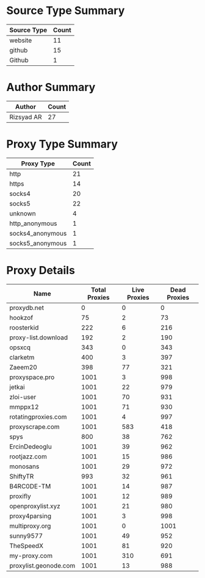 # Source Type Summary

| Source Type | Count |
|-------------|-------|
| website | 11 |
| github | 15 |
| Github | 1 |


# Author Summary

| Author | Count |
|--------|-------|
| Rizsyad AR | 27 |


# Proxy Type Summary

| Proxy Type | Count |
|------------|-------|
| http | 21 |
| https | 14 |
| socks4 | 20 |
| socks5 | 22 |
| unknown | 4 |
| http_anonymous | 1 |
| socks4_anonymous | 1 |
| socks5_anonymous | 1 |


# Proxy Details

| Name | Total Proxies | Live Proxies | Dead Proxies |
|------|---------------|--------------|---------------|
| proxydb.net | 0 | 0 | 0 |
| hookzof | 75 | 2 | 73 |
| roosterkid | 222 | 6 | 216 |
| proxy-list.download | 192 | 2 | 190 |
| opsxcq | 343 | 0 | 343 |
| clarketm | 400 | 3 | 397 |
| Zaeem20 | 398 | 77 | 321 |
| proxyspace.pro | 1001 | 3 | 998 |
| jetkai | 1001 | 22 | 979 |
| zloi-user | 1001 | 70 | 931 |
| mmppx12 | 1001 | 71 | 930 |
| rotatingproxies.com | 1001 | 4 | 997 |
| proxyscrape.com | 1001 | 583 | 418 |
| spys | 800 | 38 | 762 |
| ErcinDedeoglu | 1001 | 39 | 962 |
| rootjazz.com | 1001 | 15 | 986 |
| monosans | 1001 | 29 | 972 |
| ShiftyTR | 993 | 32 | 961 |
| B4RC0DE-TM | 1001 | 14 | 987 |
| proxifly | 1001 | 12 | 989 |
| openproxylist.xyz | 1001 | 21 | 980 |
| proxy4parsing | 1001 | 3 | 998 |
| multiproxy.org | 1001 | 0 | 1001 |
| sunny9577 | 1001 | 49 | 952 |
| TheSpeedX | 1001 | 81 | 920 |
| my-proxy.com | 1001 | 310 | 691 |
| proxylist.geonode.com | 1001 | 13 | 988 |
